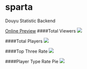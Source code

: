# sparta
Douyu Statistic Backend


[Online Preview](http://www.sparta.space)
####Total Viewers
![](http://nottubed-imagestorage.stor.sinaapp.com/sparta_1.png)

####Total Players
![](http://nottubed-imagestorage.stor.sinaapp.com/sparta_2.png)

####Top Three Rate
![](http://nottubed-imagestorage.stor.sinaapp.com/sparta_3.png)

####Player Type Rate Pie
![](http://nottubed-imagestorage.stor.sinaapp.com/sparta_4.png)